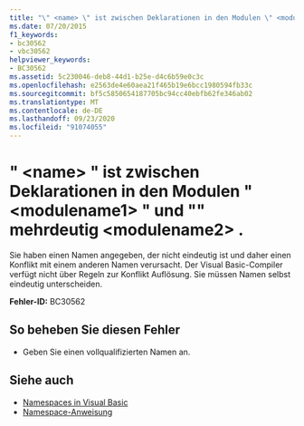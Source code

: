 ```yaml
---
title: "\" <name> \" ist zwischen Deklarationen in den Modulen \" <modulename1> \" und \"\" mehrdeutig <modulename2> ."
ms.date: 07/20/2015
f1_keywords:
- bc30562
- vbc30562
helpviewer_keywords:
- BC30562
ms.assetid: 5c230046-deb8-44d1-b25e-d4c6b59e0c3c
ms.openlocfilehash: e2563de4e60aea21f465b19e6bcc1980594fb33c
ms.sourcegitcommit: bf5c5850654187705bc94cc40ebfb62fe346ab02
ms.translationtype: MT
ms.contentlocale: de-DE
ms.lasthandoff: 09/23/2020
ms.locfileid: "91074055"
---
```

# <a name="name-is-ambiguous-between-declarations-in-modules-modulename1-and-modulename2"></a>" \<name> " ist zwischen Deklarationen in den Modulen " \<modulename1> " und "" mehrdeutig \<modulename2> .

Sie haben einen Namen angegeben, der nicht eindeutig ist und daher einen Konflikt mit einem anderen Namen verursacht. Der Visual Basic-Compiler verfügt nicht über Regeln zur Konflikt Auflösung. Sie müssen Namen selbst eindeutig unterscheiden.  
  
 **Fehler-ID:** BC30562  
  
## <a name="to-correct-this-error"></a>So beheben Sie diesen Fehler  
  
- Geben Sie einen vollqualifizierten Namen an.  
  
## <a name="see-also"></a>Siehe auch

- [Namespaces in Visual Basic](../programming-guide/program-structure/namespaces.md)
- [Namespace-Anweisung](../language-reference/statements/namespace-statement.md)

